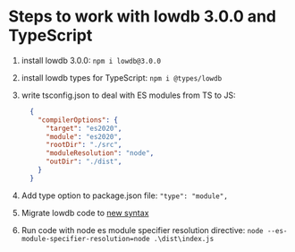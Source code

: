 # Steps to work with lowdb 3.0.0 and TypeScript

1. install lowdb 3.0.0: `npm i lowdb@3.0.0`
2. install lowdb types for TypeScript: `npm i @types/lowdb`
3. write tsconfig.json to deal with ES modules from TS to JS:

    ```JSON
      {
        "compilerOptions": {
          "target": "es2020",
          "module": "es2020",
          "rootDir": "./src",
          "moduleResolution": "node",
          "outDir": "./dist",
        }
      }
    ```

4. Add type option to package.json file: `"type": "module",`
5. Migrate lowdb code to [new syntax](https://github.com/typicode/lowdb/releases/tag/v2.0.0)
6. Run code with node es module specifier resolution directive: `node --es-module-specifier-resolution=node .\dist\index.js`
